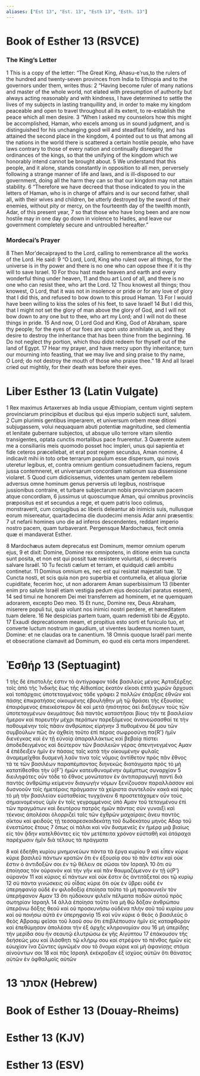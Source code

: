 ```yaml
---
aliases: ["Est 13", "Est. 13", "Esth 13", "Esth. 13"]
---
```



# Book of Esther 13 (RSVCE)

### The King’s Letter
1 This is a copy of the letter: “The Great King, Ahasu-eʹrus,to the rulers of the hundred and twenty-seven provinces from India to Ethiopia and to the governors under them, writes thus:
2 “Having become ruler of many nations and master of the whole world, not elated with presumption of authority but always acting reasonably and with kindness, I have determined to settle the lives of my subjects in lasting tranquillity and, in order to make my kingdom peaceable and open to travel throughout all its extent, to re-establish the peace which all men desire.
3 “When I asked my counselors how this might be accomplished, Haman, who excels among us in sound judgment, and is distinguished for his unchanging good will and steadfast fidelity, and has attained the second place in the kingdom,
4 pointed out to us that among all the nations in the world there is scattered a certain hostile people, who have laws contrary to those of every nation and continually disregard the ordinances of the kings, so that the unifying of the kingdom which we honorably intend cannot be brought about.
5 We understand that this people, and it alone, stands constantly in opposition to all men, perversely following a strange manner of life and laws, and is ill-disposed to our government, doing all the harm they can so that our kingdom may not attain stability.
6 “Therefore we have decreed that those indicated to you in the letters of Haman, who is in charge of affairs and is our second father, shall all, with their wives and children, be utterly destroyed by the sword of their enemies, without pity or mercy, on the fourteenth day of the twelfth month, Adar, of this present year,
7 so that those who have long been and are now hostile may in one day go down in violence to Hades, and leave our government completely secure and untroubled hereafter.”
### Mordecai’s Prayer
8 Then Morʹdecaiprayed to the Lord, calling to remembrance all the works of the Lord. He said:
9 “O Lord, Lord, King who rulest over all things, for the universe is in thy power and there is no one who can oppose thee if it is thy will to save Israel.
10 For thou hast made heaven and earth and every wonderful thing under heaven,
11 and thou art Lord of all, and there is no one who can resist thee, who art the Lord.
12 Thou knowest all things; thou knowest, O Lord, that it was not in insolence or pride or for any love of glory that I did this, and refused to bow down to this proud Haman.
13 For I would have been willing to kiss the soles of his feet, to save Israel!
14 But I did this, that I might not set the glory of man above the glory of God, and I will not bow down to any one but to thee, who art my Lord; and I will not do these things in pride.
15 And now, O Lord God and King, God of Abraham, spare thy people; for the eyes of our foes are upon usto annihilate us, and they desire to destroy the inheritance that has been thine from the beginning.
16 Do not neglect thy portion, which thou didst redeem for thyself out of the land of Egypt.
17 Hear my prayer, and have mercy upon thy inheritance; turn our mourning into feasting, that we may live and sing praise to thy name, O Lord; do not destroy the mouth of those who praise thee.”
18 And all Israel cried out mightily, for their death was before their eyes.


# Liber Esther 13 (Latin Vulgate)

1 Rex maximus Artaxerxes ab India usque Æthiopiam, centum viginti septem provinciarum principibus et ducibus qui ejus imperio subjecti sunt, salutem.
2 Cum plurimis gentibus imperarem, et universum orbem meæ ditioni subjugassem, volui nequaquam abuti potentiæ magnitudine, sed clementia et lenitate gubernare subjectos, ut absque ullo terrore vitam silentio transigentes, optata cunctis mortalibus pace fruerentur.
3 Quærente autem me a consiliariis meis quomodo posset hoc impleri, unus qui sapientia et fide ceteros præcellebat, et erat post regem secundus, Aman nomine,
4 indicavit mihi in toto orbe terrarum populum esse dispersum, qui novis uteretur legibus, et, contra omnium gentium consuetudinem faciens, regum jussa contemneret, et universarum concordiam nationum sua dissensione violaret.
5 Quod cum didicissemus, videntes unam gentem rebellem adversus omne hominum genus perversis uti legibus, nostrisque jussionibus contraire, et turbare subjectarum nobis provinciarum pacem atque concordiam,
6 jussimus ut quoscumque Aman, qui omnibus provinciis præpositus est et secundus a rege, et quem patris loco colimus, monstraverit, cum conjugibus ac liberis deleantur ab inimicis suis, nullusque eorum misereatur, quartadecima die duodecimi mensis Adar anni præsentis:
7 ut nefarii homines uno die ad inferos descendentes, reddant imperio nostro pacem, quam turbaverant. Pergensque Mardochæus, fecit omnia quæ ei mandaverat Esther.

8 Mardochæus autem deprecatus est Dominum, memor omnium operum ejus,
9 et dixit: Domine, Domine rex omnipotens, in ditione enim tua cuncta sunt posita, et non est qui possit tuæ resistere voluntati, si decreveris salvare Israël.
10 Tu fecisti cælum et terram, et quidquid cæli ambitu continetur.
11 Dominus omnium es, nec est qui resistat majestati tuæ.
12 Cuncta nosti, et scis quia non pro superbia et contumelia, et aliqua gloriæ cupiditate, fecerim hoc, ut non adorarem Aman superbissimum
13 (libenter enim pro salute Israël etiam vestigia pedum ejus deosculari paratus essem),
14 sed timui ne honorem Dei mei transferrem ad hominem, et ne quemquam adorarem, excepto Deo meo.
15 Et nunc, Domine rex, Deus Abraham, miserere populi tui, quia volunt nos inimici nostri perdere, et hæreditatem tuam delere.
16 Ne despicias partem tuam, quam redemisti tibi de Ægypto.
17 Exaudi deprecationem meam, et propitius esto sorti et funiculo tuo, et converte luctum nostrum in gaudium, ut viventes laudemus nomen tuum, Domine: et ne claudas ora te canentium.
18 Omnis quoque Israël pari mente et obsecratione clamavit ad Dominum, eo quod eis certa mors impenderet.


# Ἐσθήρ 13 (Septuagint)

1 τῆς δὲ ἐπιστολῆς ἐστιν τὸ ἀντίγραφον τόδε βασιλεὺς μέγας Ἀρταξέρξης τοῖς ἀπὸ τῆς Ἰνδικῆς ἕως τῆς Αἰθιοπίας ἑκατὸν εἴκοσι ἑπτὰ χωρῶν ἄρχουσι καὶ τοπάρχαις ὑποτεταγμένοις τάδε γράφει
2 πολλῶν ἐπάρξας ἐθνῶν καὶ πάσης ἐπικρατήσας οἰκουμένης ἐβουλήθην μὴ τῷ θράσει τῆς ἐξουσίας ἐπαιρόμενος ἐπιεικέστερον δὲ καὶ μετὰ ἠπιότητος ἀεὶ διεξάγων τοὺς τῶν ὑποτεταγμένων ἀκυμάτους διὰ παντὸς καταστῆσαι βίους τήν τε βασιλείαν ἥμερον καὶ πορευτὴν μέχρι περάτων παρεξόμενος ἀνανεώσασθαί τε τὴν ποθουμένην τοῖς πᾶσιν ἀνθρώποις εἰρήνην
3 πυθομένου δέ μου τῶν συμβούλων πῶς ἂν ἀχθείη τοῦτο ἐπὶ πέρας σωφροσύνῃ πα{R'} ἡμῖν διενέγκας καὶ ἐν τῇ εὐνοίᾳ ἀπαραλλάκτως καὶ βεβαίᾳ πίστει ἀποδεδειγμένος καὶ δεύτερον τῶν βασιλειῶν γέρας ἀπενηνεγμένος Αμαν
4 ἐπέδειξεν ἡμῖν ἐν πάσαις ταῖς κατὰ τὴν οἰκουμένην φυλαῖς ἀναμεμεῖχθαι δυσμενῆ λαόν τινα τοῖς νόμοις ἀντίθετον πρὸς πᾶν ἔθνος τά τε τῶν βασιλέων παραπέμποντας διηνεκῶς διατάγματα πρὸς τὸ μὴ κατατίθεσθαι τὴν ὑ{F'} ἡμῶν κατευθυνομένην ἀμέμπτως συναρχίαν
5 διειληφότες οὖν τόδε τὸ ἔθνος μονώτατον ἐν ἀντιπαραγωγῇ παντὶ διὰ παντὸς ἀνθρώπῳ κείμενον διαγωγὴν νόμων ξενίζουσαν παραλλάσσον καὶ δυσνοοῦν τοῖς ἡμετέροις πράγμασιν τὰ χείριστα συντελοῦν κακὰ καὶ πρὸς τὸ μὴ τὴν βασιλείαν εὐσταθείας τυγχάνειν
6 προστετάχαμεν οὖν τοὺς σημαινομένους ὑμῖν ἐν τοῖς γεγραμμένοις ὑπὸ Αμαν τοῦ τεταγμένου ἐπὶ τῶν πραγμάτων καὶ δευτέρου πατρὸς ἡμῶν πάντας σὺν γυναιξὶ καὶ τέκνοις ἀπολέσαι ὁλορριζεὶ ταῖς τῶν ἐχθρῶν μαχαίραις ἄνευ παντὸς οἴκτου καὶ φειδοῦς τῇ τεσσαρεσκαιδεκάτῃ τοῦ δωδεκάτου μηνὸς Αδαρ τοῦ ἐνεστῶτος ἔτους
7 ὅπως οἱ πάλαι καὶ νῦν δυσμενεῖς ἐν ἡμέρᾳ μιᾷ βιαίως εἰς τὸν ᾅδην κατελθόντες εἰς τὸν μετέπειτα χρόνον εὐσταθῆ  καὶ ἀτάραχα παρέχωσιν ἡμῖν διὰ τέλους τὰ πράγματα

8 καὶ ἐδεήθη κυρίου μνημονεύων πάντα τὰ ἔργα κυρίου
9 καὶ εἶπεν κύριε κύριε βασιλεῦ πάντων κρατῶν ὅτι ἐν ἐξουσίᾳ σου τὸ πᾶν ἐστιν καὶ οὐκ ἔστιν ὁ ἀντιδοξῶν σοι ἐν τῷ θέλειν σε σῶσαι τὸν Ισραηλ
10 ὅτι σὺ ἐποίησας τὸν οὐρανὸν καὶ τὴν γῆν καὶ πᾶν θαυμαζόμενον ἐν τῇ ὑ{P'} οὐρανὸν
11 καὶ κύριος εἶ πάντων καὶ οὐκ ἔστιν ὃς ἀντιτάξεταί σοι τῷ κυρίῳ
12 σὺ πάντα γινώσκεις σὺ οἶδας κύριε ὅτι οὐκ ἐν ὕβρει οὐδὲ ἐν ὑπερηφανίᾳ οὐδὲ ἐν φιλοδοξίᾳ ἐποίησα τοῦτο τὸ μὴ προσκυνεῖν τὸν ὑπερήφανον Αμαν
13 ὅτι ηὐδόκουν φιλεῖν πέλματα ποδῶν αὐτοῦ πρὸς σωτηρίαν Ισραηλ
14 ἀλλὰ ἐποίησα τοῦτο ἵνα μὴ θῶ δόξαν ἀνθρώπου ὑπεράνω δόξης θεοῦ καὶ οὐ προσκυνήσω οὐδένα πλὴν σοῦ τοῦ κυρίου μου καὶ οὐ ποιήσω αὐτὰ ἐν ὑπερηφανίᾳ
15 καὶ νῦν κύριε ὁ θεὸς ὁ βασιλεὺς ὁ θεὸς Αβρααμ φεῖσαι τοῦ λαοῦ σου ὅτι ἐπιβλέπουσιν ἡμῖν εἰς καταφθορὰν καὶ ἐπεθύμησαν ἀπολέσαι τὴν ἐξ ἀρχῆς κληρονομίαν σου
16 μὴ ὑπερίδῃς τὴν μερίδα σου ἣν σεαυτῷ ἐλυτρώσω ἐκ γῆς Αἰγύπτου
17 ἐπάκουσον τῆς δεήσεώς μου καὶ ἱλάσθητι τῷ κλήρῳ σου καὶ στρέψον τὸ πένθος ἡμῶν εἰς εὐωχίαν ἵνα ζῶντες ὑμνῶμέν σου τὸ ὄνομα κύριε καὶ μὴ ἀφανίσῃς στόμα αἰνούντων σοι
18 καὶ πᾶς Ισραηλ ἐκέκραξαν ἐξ ἰσχύος αὐτῶν ὅτι θάνατος αὐτῶν ἐν ὀφθαλμοῖς αὐτῶν


# 13 אסתר (Hebrew)


# Book of Esther 13 (Douay-Rheims)


# Esther 13 (KJV)


# Esther 13 (ESV)

